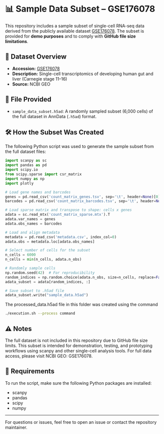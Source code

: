 # 📊 Sample Data Subset – GSE176078

This repository includes a sample subset of single-cell RNA-seq data derived from the publicly available dataset [GSE176078](https://www.ncbi.nlm.nih.gov/geo/query/acc.cgi?acc=GSE176078). The subset is provided for **demo purposes** and to comply with **GitHub file size limitations**.

## 🧬 Dataset Overview

- **Accession:** [GSE176078](https://www.ncbi.nlm.nih.gov/geo/query/acc.cgi?acc=GSE176078)  
- **Description:** Single-cell transcriptomics of developing human gut and liver (Carnegie stage 11–16)  
- **Source:** NCBI GEO

## 📁 File Provided

- `sample_data_subset.h5ad`: A randomly sampled subset (6,000 cells) of the full dataset in AnnData (`.h5ad`) format.

## 🛠️ How the Subset Was Created

The following Python script was used to generate the sample subset from the full dataset files:

```python
import scanpy as sc
import pandas as pd
import scipy.io
from scipy.sparse import csr_matrix
import numpy as np
import plotly

# Load gene names and barcodes
genes = pd.read_csv('count_matrix_genes.tsv', sep='\t', header=None)[0].values
barcodes = pd.read_csv('count_matrix_barcodes.tsv', sep='\t', header=None)[0].values

# Load sparse matrix and transpose to shape: cells x genes
adata = sc.read_mtx('count_matrix_sparse.mtx').T
adata.var_names = genes
adata.obs_names = barcodes

# Load and align metadata
metadata = pd.read_csv('metadata.csv', index_col=0)
adata.obs = metadata.loc[adata.obs_names]

# Select number of cells for the subset
n_cells = 6000
n_cells = min(n_cells, adata.n_obs)

# Randomly sample cells
np.random.seed(42)  # For reproducibility
random_indices = np.random.choice(adata.n_obs, size=n_cells, replace=False)
adata_subset = adata[random_indices, :]

# Save subset to .h5ad file
adata_subset.write("sample_data.h5ad")
```

The processed_data.h5ad file in this folder was created using the command

```bash
./execution.sh --process command
```


## ⚠️ Notes

The full dataset is not included in this repository due to GitHub file size limits.
This subset is intended for demonstration, testing, and prototyping workflows using scanpy and other single-cell analysis tools.
For full data access, please visit NCBI GEO: GSE176078.

## 🔧 Requirements

To run the script, make sure the following Python packages are installed:

- scanpy
- pandas
- scipy
- numpy

---

For questions or issues, feel free to open an issue or contact the repository maintainer.
